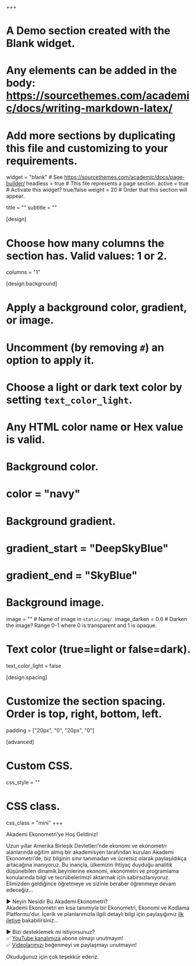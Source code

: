 +++
# A Demo section created with the Blank widget.
# Any elements can be added in the body: https://sourcethemes.com/academic/docs/writing-markdown-latex/
# Add more sections by duplicating this file and customizing to your requirements.

widget = "blank"  # See https://sourcethemes.com/academic/docs/page-builder/
headless = true  # This file represents a page section.
active = true # Activate this widget? true/false
weight = 20  # Order that this section will appear.

title = ""
subtitle = ""

[design]
  # Choose how many columns the section has. Valid values: 1 or 2.
  columns = "1"

[design.background]
  # Apply a background color, gradient, or image.
  #   Uncomment (by removing `#`) an option to apply it.
  #   Choose a light or dark text color by setting `text_color_light`.
  #   Any HTML color name or Hex value is valid.

  # Background color.
  # color = "navy"
  
  # Background gradient.
  # gradient_start = "DeepSkyBlue"
  # gradient_end = "SkyBlue"
  
  # Background image.
  image = ""  # Name of image in `static/img/`.
  image_darken = 0.6  # Darken the image? Range 0-1 where 0 is transparent and 1 is opaque.

  # Text color (true=light or false=dark).
  text_color_light = false

[design.spacing]
  # Customize the section spacing. Order is top, right, bottom, left.
  padding = ["20px", "0", "20px", "0"]

[advanced]
 # Custom CSS. 
 css_style = ""
 
 # CSS class.
 css_class = "mini"
+++

Akademi Ekonometri’ye Hoş Geldiniz!  

Uzun yıllar Amerika Birleşik Devletleri’nde ekonomi ve ekonometri alanlarında eğitim almış bir akademisyen tarafından kurulan Akademi Ekonometri’de, biz bilginin sınır tanımadan ve ücretsiz olarak paylaşıldıkça artacağına inanıyoruz. Bu inançla, ülkemizin ihtiyaç duyduğu analitik düşünebilen dinamik beyinlerine ekonomi, ekonometri ve programlama konularında bilgi ve tecrübelerimizi aktarmak için sabırsızlanıyoruz. Elimizden geldiğince öğretmeye ve sizinle beraber öğrenmeye devam edeceğiz...

▶️ Neyin Nesidir Bu Akademi Ekonometri?  
Akademi Ekonometri en kısa tanımıyla bir Ekonometri, Ekonomi ve Kodlama Platformu'dur. İçerik ve planlarımızla ilgili detaylı  bilgi için paylaşığımız [ilk iletiye](/post/yakinda-yayindayiz/) bakabilirsiniz...

▶️ Bizi desteklemek mi istiyorsunuz?  
✅ [YouTube kanalımıza](https://www.youtube.com/c/AkademiEkonometri) abone olmayı unutmayın!  
✅ [Videolarımızı](https://www.youtube.com/channel/UC5vH34RdoLBwUrl7qFpe4hw/videos?view_as=subscriber) beğenmeyi ve paylaşmayı unutmayın!


Okuduğunuz için çok teşekkür ederiz.
